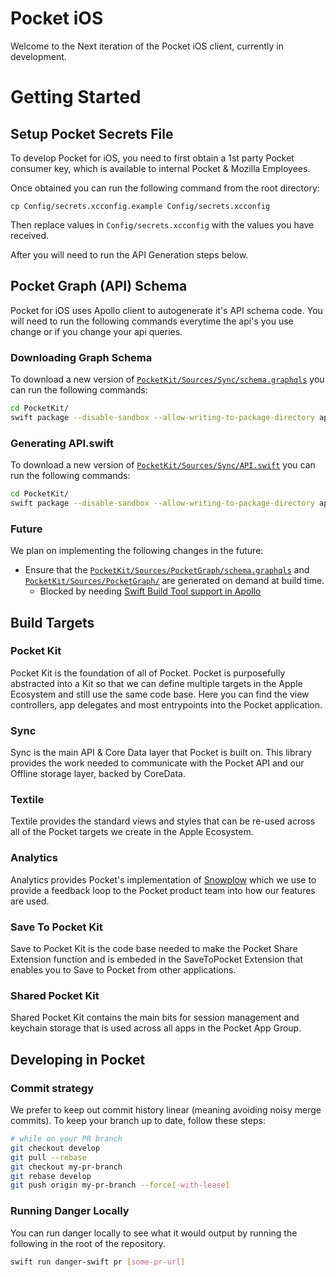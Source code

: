 # Pocket iOS

Welcome to the Next iteration of the Pocket iOS client, currently in development.

# Getting Started

## Setup Pocket Secrets File

To develop Pocket for iOS, you need to first obtain a 1st party Pocket consumer key, which is available to internal Pocket & Mozilla Employees.

Once obtained you can run the following command from the root directory:

```
cp Config/secrets.xcconfig.example Config/secrets.xcconfig
```

Then replace values in `Config/secrets.xcconfig` with the values you have received.

After you will need to run the API Generation steps below.

## Pocket Graph (API) Schema

Pocket for iOS uses Apollo client to autogenerate it's API schema code. You will need to run the following commands everytime the api's you use change or if you change your api queries.

### Downloading Graph Schema

To download a new version of [`PocketKit/Sources/Sync/schema.graphqls`](./PocketKit/Sources/Sync/schema.graphqls) you can run the following commands:

```bash
cd PocketKit/
swift package --disable-sandbox --allow-writing-to-package-directory apollo-fetch-schema
```

### Generating API.swift

To download a new version of [`PocketKit/Sources/Sync/API.swift`](./PocketKit/Sources/Sync/API.swift) you can run the following commands:

```bash
cd PocketKit/
swift package --disable-sandbox --allow-writing-to-package-directory apollo-generate
```

### Future

We plan on implementing the following changes in the future:

- Ensure that the [`PocketKit/Sources/PocketGraph/schema.graphqls`](./PocketKit/Sources/PocketGraph/schema.graphqls) and [`PocketKit/Sources/PocketGraph/`](./PocketKit/Sources/PocketGraph/) are generated on demand at build time.
  - Blocked by needing [Swift Build Tool support in Apollo](https://github.com/apollographql/apollo-ios/pull/2464)

## Build Targets

### Pocket Kit

Pocket Kit is the foundation of all of Pocket. Pocket is purposefully abstracted into a Kit so that we can define multiple targets in the Apple Ecosystem and still use the same code base. Here you can find the view controllers, app delegates and most entrypoints into the Pocket application.

### Sync

Sync is the main API & Core Data layer that Pocket is built on. This library provides the work needed to communicate with the Pocket API and our Offline storage layer, backed by CoreData.

### Textile

Textile provides the standard views and styles that can be re-used across all of the Pocket targets we create in the Apple Ecosystem.

### Analytics

Analytics provides Pocket's implementation of [Snowplow](https://github.com/snowplow/) which we use to provide a feedback loop to the Pocket product team into how our features are used.

### Save To Pocket Kit

Save to Pocket Kit is the code base needed to make the Pocket Share Extension function and is embeded in the SaveToPocket Extension that enables you to Save to Pocket from other applications.

### Shared Pocket Kit

Shared Pocket Kit contains the main bits for session management and keychain storage that is used across all apps in the Pocket App Group.

## Developing in Pocket

### Commit strategy

We prefer to keep out commit history linear (meaning avoiding noisy merge
commits). To keep your branch up to date, follow these steps:

```bash
# while on your PR branch
git checkout develop
git pull --rebase
git checkout my-pr-branch
git rebase develop
git push origin my-pr-branch --force[-with-lease]
```

### Running Danger Locally

You can run danger locally to see what it would output by running the following in the root of the repository.

```bash
swift run danger-swift pr [some-pr-url]
```
